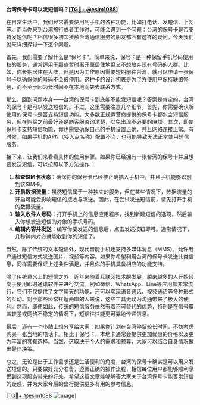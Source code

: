**台湾保号卡可以发短信吗？[[TG💪+ @esim1088](https://t.me/s/esim1088)]**

在日常生活中，我们经常需要使用到手机的各种功能，比如打电话、发短信、上网等。而当你来到台湾旅行或者工作时，可能会遇到一个问题：台湾的保号卡是否支持发短信呢？相信很多初次接触台湾通信服务的朋友都会有这样的疑问。今天我们就来详细探讨一下这个问题。

首先，我们需要了解什么是“保号卡”。简单来说，保号卡是一种保留手机号码使用权的服务，通常适用于那些暂时离开原居住地但又不想放弃现有号码的人群。比如，你长期居住在大陆，但是因为工作原因需要短期前往台湾，就可以申请一张保号卡以确保你的号码不会被停用。这种卡的设计初衷是为了方便用户保持联络畅通，而不至于因为长时间不在本地而失去联系方式。

那么，回到问题本身——台湾的保号卡到底能不能发短信呢？答案是肯定的，台湾的保号卡是可以发送短信的。不过，这里需要注意几个细节。首先，你需要确认所使用的保号卡是否支持短信功能。大多数正规运营商提供的保号卡都包含短信服务，但在购买之前最好还是向客服咨询清楚，以免出现不必要的麻烦。其次，即使保号卡支持短信功能，你也需要确保自己的手机设置正确，并且网络连接正常。有时候，如果手机的APN（接入点名称）配置不当，也可能导致无法正常使用短信服务。

接下来，让我们来看看具体的使用步骤。如果你已经拥有一张台湾的保号卡并且想要发送短信，可以按照以下方法操作：

1. **检查SIM卡状态**：确保你的保号卡已经被正确插入手机中，并且手机能够识别到该SIM卡。
2. **开启数据流量**：虽然短信属于一种独立的服务，但在某些情况下，数据流量的开启可能会影响短信的接收与发送。因此，在尝试发送短信前，请先打开手机的数据流量。
3. **输入收件人号码**：打开手机上的信息应用程序，找到新建短信的选项，然后输入你想发送短信的对象的手机号码。
4. **编辑内容并发送**：编写你要发送的信息后，点击发送按钮即可。通常情况下，几秒钟内对方就能收到你的短信了。

当然，除了传统的文本短信外，现代智能手机还支持多媒体消息（MMS），允许用户通过短信方式发送图片、视频等内容。如果你希望利用台湾的保号卡发送此类信息，同样需要保证上述条件满足，并且你的手机具备相应的功能支持。

除了传统意义上的短信之外，近年来随着互联网技术的发展，越来越多的人开始倾向于使用即时通讯软件来进行交流。例如微信、WhatsApp、Line等应用都非常流行，它们不仅提供了文字聊天的功能，还可以实现语音通话、视频通话等多种形式的互动。对于那些经常往返两岸的人来说，这些工具无疑为沟通带来了极大的便利。然而，即便如此，传统的短信服务依然有着不可替代的优势，特别是在信号覆盖较差或网络不稳定的情况下，短信往往能更可靠地传递信息。

最后，还有一个小贴士想分享给大家：如果你计划在台湾停留较长时间，不妨考虑购买一张当地的电话卡。相比于保号卡，本地卡通常会提供更加优惠的价格以及更为丰富的套餐选择。当然，这取决于个人的需求和预算，大家可以结合自身情况做出最佳决策。

总之，无论是出于工作需求还是生活便利的角度，台湾的保号卡确实是可以用来发送短信的。只要做好充分准备，遵循正确的操作流程，相信每位用户都能够顺利享受到这项服务带来的好处。希望这篇文章能够解答大家关于台湾保号卡能否发短信的疑惑，并为大家今后的出行提供更多有用的参考信息。

[[TG💪+ @esim1088](https://t.me/s/esim1088) ![Image](https://i.postimg.cc/4NQfJmqS/Snipaste-2025-05-13-00-14-12.png)]